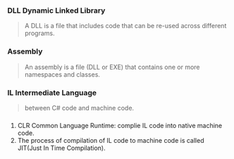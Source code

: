 ### DLL Dynamic Linked Library

> A DLL is a file that includes code that can be re-used across different programs.  

### Assembly

> An assembly is a file (DLL or EXE) that contains one or more namespaces and classes.  


### IL Intermediate Language

> between C# code and machine code.  

###
1. CLR Common Language Runtime: complie IL code into native machine code.  
2. The process of compilation of IL code to machine code is called JIT(Just In Time Compilation).